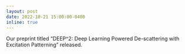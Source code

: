 ```yaml
---
layout: post
date: 2022-10-21 15:00:00-0400
inline: true
---
```


Our preprint titled “DEEP^2: Deep Learning Powered De-scattering with Excitation Patterning” released.
